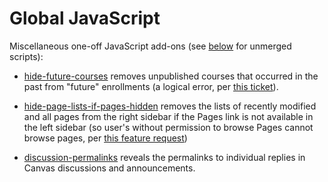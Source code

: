 # Global JavaScript

Miscellaneous one-off JavaScript add-ons (see [below](#dev-javascript-1) for unmerged scripts):

  - [hide-future-courses](/hide-future-courses.js) removes unpublished courses that occurred in the past from "future" enrollments (a logical error, per [this ticket](https://help.instructure.com/requests/173156)).

  - [hide-page-lists-if-pages-hidden](/hide-page-lists-if-pages-hidden.js) removes the lists of recently modified and all pages from the right sidebar if the Pages link is not available in the left sidebar (so user's without permission to browse Pages cannot browse pages, per [this feature request](https://help.instructure.com/entries/21511835-Hide-All-Pages-List-when-Pages-is-Removed-from-Navigation))
  - [discussion-permalinks](/discussion-permalinks.js) reveals the permalinks to individual replies in Canvas discussions and announcements.
